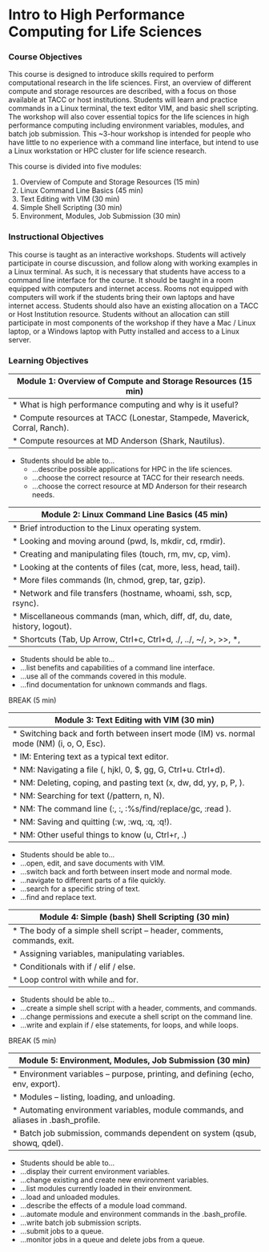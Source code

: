 # Intro to High Performance Computing for Life Sciences

### Course Objectives 

This course is designed to introduce skills required to perform computational research in the life sciences. First, an overview of different compute and storage resources are described, with a focus on those available at TACC or host institutions. Students will learn and practice commands in a Linux terminal, the text editor VIM, and basic shell scripting. The workshop will also cover essential topics for the life sciences in high performance computing including environment variables, modules, and batch job submission. This ~3-hour workshop is intended for people who have little to no experience with a command line interface, but intend to use a Linux workstation or HPC cluster for life science research.

This course is divided into five modules:

 1. Overview of Compute and Storage Resources (15 min)
 2. Linux Command Line Basics (45 min)
 3. Text Editing with VIM (30 min)
 4. Simple Shell Scripting (30 min)
 5. Environment, Modules, Job Submission (30 min)


### Instructional Objectives

This course is taught as an interactive workshops. Students will actively participate in course discussion, and follow along with working examples in a Linux terminal. As such, it is necessary that students have access to a command line interface for the course. It should be taught in a room equipped with computers and internet access. Rooms not equipped with computers will work if the students bring their own laptops and have internet access. Students should also have an existing allocation on a TACC or Host Institution resource. Students without an allocation can still participate in most components of the workshop if they have a Mac / Linux laptop, or a Windows laptop with Putty installed and access to a Linux server.


### Learning Objectives

| Module 1: Overview of Compute and Storage Resources (15 min) |
| --- |
| * What is high performance computing and why is it useful? |
| * Compute resources at TACC (Lonestar, Stampede, Maverick, Corral, Ranch). |
| * Compute resources at MD Anderson (Shark, Nautilus). |

* Students should be able to…
  * …describe possible applications for HPC in the life sciences.
  * …choose the correct resource at TACC for their research needs.
  * …choose the correct resource at MD Anderson for their research needs.

| Module 2: Linux Command Line Basics (45 min) |
| --- |
|  * Brief introduction to the Linux operating system. |
|  * Looking and moving around (pwd, ls, mkdir, cd, rmdir). |
|  * Creating and manipulating files (touch, rm, mv, cp, vim). |
|  * Looking at the contents of files (cat, more, less, head, tail). |
|  * More files commands (ln, chmod, grep, tar, gzip). |
|  *	Network and file transfers (hostname, whoami, ssh, scp, rsync). |
|  *	Miscellaneous commands (man, which, diff, df, du, date, history, logout). |
|  *	Shortcuts (Tab, Up Arrow, Ctrl+c, Ctrl+d, ./, ../, ~/, >, >>, *, |, &, \) |

*	Students should be able to…
  *	…list benefits and capabilities of a command line interface.
  *	…use all of the commands covered in this module.
  *	…find documentation for unknown commands and flags.


BREAK (5 min)

| Module 3: Text Editing with VIM (30 min) |
| --- |
| *	Switching back and forth between insert mode (IM) vs. normal mode (NM) (i, o, O, Esc). |
| *	IM: Entering text as a typical text editor. |
| *	NM: Navigating a file (<arrow keys>, hjkl, 0, $, gg, G, Ctrl+u. Ctrl+d). |
| *	NM: Deleting, coping, and pasting text (x, dw, dd, yy, p, P, <number><command>). |
| *	NM: Searching for text (/pattern, n, N). |
| *	NM: The command line (:, :<line number>, :%s/find/replace/gc, :read <file>). |
| *	NM: Saving and quitting (:w, :wq, :q, :q!). |
| *	NM: Other useful things to know (u, Ctrl+r, .) |

*	Students should be able to…
  *	…open, edit, and save documents with VIM.
  *	…switch back and forth between insert mode and normal mode.
  *	…navigate to different parts of a file quickly.
  *	…search for a specific string of text.
  *	…find and replace text.


| Module 4: Simple (bash) Shell Scripting (30 min) |
| --- |
| *	The body of a simple shell script – header, comments, commands, exit. |
| *	Assigning variables, manipulating variables. |
| *	Conditionals with if / elif / else. |
| *	Loop control with while and for. |

*	Students should be able to…
  *	…create a simple shell script with a header, comments, and commands.
  *	…change permissions and execute a shell script on the command line.
  *	…write and explain if / else statements, for loops, and while loops.

BREAK (5 min)

| Module 5: Environment, Modules, Job Submission (30 min) |
| --- |
| *	Environment variables – purpose, printing, and defining (echo, env, export). |
| *	Modules – listing, loading, and unloading. |
| *	Automating environment variables, module commands, and aliases in .bash_profile. |
| *	Batch job submission, commands dependent on system (qsub, showq, qdel). |



*	Students should be able to…
  *	…display their current environment variables.
  *	…change existing and create new environment variables.
  *	…list modules currently loaded in their environment.
  *	…load and unloaded modules.
  *	…describe the effects of a module load command.
  *	…automate module and environment commands in the .bash_profile.
  *	…write batch job submission scripts.
  *	…submit jobs to a queue.
  *	…monitor jobs in a queue and delete jobs from a queue.







